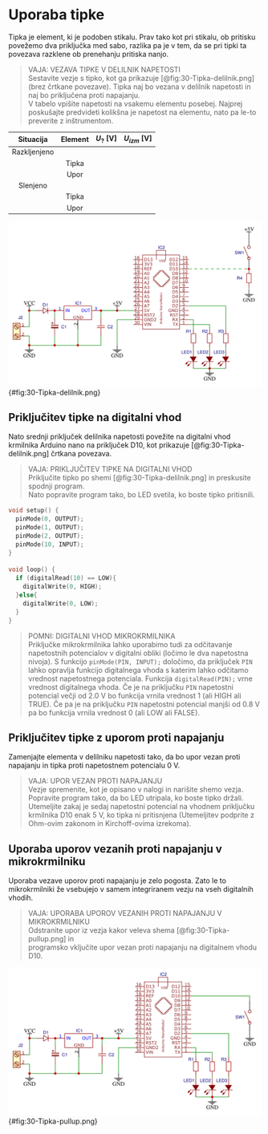 # Uporaba tipke

Tipka je element, ki je podoben stikalu. Prav tako kot pri stikalu, ob pritisku povežemo dva priključka med sabo, razlika pa je v tem, da se pri tipki ta povezava razklene ob prenehanju pritiska nanjo.

> VAJA: VEZAVA TIPKE V DELILNIK NAPETOSTI  
> Sestavite vezje s tipko, kot ga prikazuje [@fig:30-Tipka-delilnik.png] (brez črtkane povezave). Tipka naj bo vezana v delilnik napetosti in naj bo priključena proti napajanju.  
> V tabelo vpišite napetosti na vsakemu elementu posebej. Najprej poskušajte predvideti kolikšna je napetost na elementu, nato pa le-to preverite z inštrumentom.

|   Situacija  | Element | $U_{?}$ [V] | $U_{izm}$ [V] |
|:------------:|:-------:|-------------|---------------|
| Razkljenjeno |         |             |               |
|              |  Tipka  |             |               |
|              |   Upor  |             |               |
|   Slenjeno   |         |             |               |
|              |  Tipka  |             |               |
|              |   Upor  |             |               |


![Vezava tipke v delilnik napetosti.](./slike/30-Tipka-delilnik.png){#fig:30-Tipka-delilnik.png}

## Priključitev tipke na digitalni vhod

Nato srednji priključek delilnika napetosti povežite na digitalni vhod krmilnika Arduino nano na priključek D10, kot prikazuje [@fig:30-Tipka-delilnik.png] črtkana povezava.

> VAJA: PRIKLJUČITEV TIPKE NA DIGITALNI VHOD  
> Priključite tipko po shemi [@fig:30-Tipka-delilnik.png] in preskusite spodnji program.  
> Nato popravite program tako, bo LED svetila, ko boste tipko pritisnili.

```cpp
void setup() {
  pinMode(0, OUTPUT);
  pinMode(1, OUTPUT);
  pinMode(2, OUTPUT);
  pinMode(10, INPUT);
}

void loop() {
  if (digitalRead(10) == LOW){
    digitalWrite(0, HIGH);
  }else{
    digitalWrite(0, LOW);
  }
}
```

> POMNI: DIGITALNI VHOD MIKROKRMILNIKA  
> Priključke mikrokrmilnika lahko uporabimo tudi za odčitavanje napetostnih potencialov v digitalni obliki (ločimo le dva napetostna nivoja). S funkcijo `pinMode(PIN, INPUT);` določimo, da priključek `PIN` lahko opravlja funkcijo digitalnega vhoda s katerim lahko odčitamo vrednost napetostnega potenciala.
> Funkcija `digitalRead(PIN);` vrne vrednost digitalnega vhoda. Če je na priključku `PIN` napetostni potencial večji od 2.0 V bo funkcija vrnila vrednost 1 (ali HIGH ali TRUE). Če pa je na priključku `PIN` napetostni potencial manjši od 0.8 V pa bo funkcija vrnila vrednost 0 (ali LOW ali FALSE).

## Priključitev tipke z uporom proti napajanju

Zamenjajte elementa v delilniku napetosti tako, da bo upor vezan proti napajanju in tipka proti napetostnem potencialu 0 V.

> VAJA: UPOR VEZAN PROTI NAPAJANJU  
> Vezje spremenite, kot je opisano v nalogi in narišite shemo vezja.  
> Popravite program tako, da bo LED utripala, ko boste tipko držali.
> Utemeljite zakaj je sedaj napetostni potencial na vhodnem priključku krmilnika D10 enak 5 V, ko tipka ni pritisnjena (Utemeljitev podprite z Ohm-ovim zakonom in Kirchoff-ovima izrekoma).

## Uporaba uporov vezanih proti napajanju v mikrokrmilniku

Uporaba vezave uporov proti napajanju je zelo pogosta. Zato le to mikrokrmilniki že vsebujejo v samem integriranem vezju na vseh digitalnih vhodih.

> VAJA: UPORABA UPOROV VEZANIH PROTI NAPAJANJU V MIKROKRMILNIKU  
> Odstranite upor iz vezja kakor veleva shema [@fig:30-Tipka-pullup.png] in  
> programsko vključite upor vezan proti napajanju na digitalnem vhodu D10.

![Vezava tipke z notranjim uporom vezanim proti napajanju.](./slike/30-Tipka-pullup.png){#fig:30-Tipka-pullup.png}

